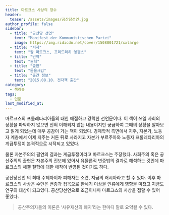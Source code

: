 ```yaml
---
title: 마르크스 사상의 정수
header:
  teaser: /assets/images/공산당선언.jpg
author_profile: false
sidebar:
  - title: "공산당 선언"
    text: "Manifest der Kommunistischen Partei"
    image: https://img.ridicdn.net/cover/1508001721/xxlarge
  - title: "저자"
    text: "칼 마르크스, 프리드리히 엥겔스"
  - title: "번역"
    text: "권혁"
  - title: "출판"
    text: "돋을새김"
  - title: "출간 정보"
    text: "2015.08.10. 전자책 출간"
category:
  - 책리뷰
tags:
  - 인문
last_modified_at:
---
```


마르크스의 프롤레타리아들의 대한 애절하고 강력한 선언문이다. 이 책이 쓰일 사회의 상황을 파악하지 않으면 전혀 이해되지 않는 내용이지만 궁금하여 그때의 상황을 알아보고 읽게 되었는데 매우 공감이 가는 책이 되었다. 경제학적 측면에서 지주, 자본가, 노동자 계층에서 이제 지주는 커튼 뒤로 사라지고 자본가 부르주아와 노동자 프롤레타리아의 계급투쟁이 본격적으로 시작되고 있었다. 

물론 자본주의의 필연의 결과는 계급투쟁이라고 마르크스는 주장했다. 사회주의 혹은 공산주의의 출현은 자본주의 진보에 있어서 유물론적 변증법의 결과로 해석하는 것인데 마르크스의 헤겔 철학에 대한 애착이 반영된 것이기도 하다. 

공산당선언 의 최대 수혜자이자 피해자는 소련, 지금의 러시아라고 할 수 있다. 이후 마르크스의 사상은 수만은 변종과 접목으로 한세기 이상을 인류에게 영향을 미쳤고 지금도 연구의 대상이 되고있다. 공산당선언으로 조금이나마 마르크스의 사상을 접할 수 있어 좋았다.

> 공산주의자들의 이론은 ‘사유재산의 폐지’라는 한마디 말로 요약될 수 있다. 
